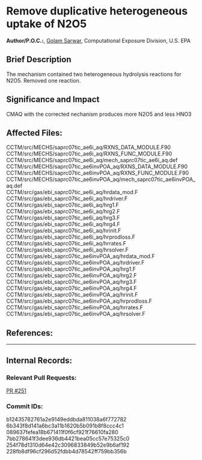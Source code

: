 # Remove duplicative heterogeneous uptake of N2O5

**Author/P.O.C.:**, [Golam Sarwar](mailto:sarwar.golam@epa.gov), Computational Exposure Division, U.S. EPA  

## Brief Description
The mechanism contained two heterogeneous hydrolysis reactions for N2O5. Removed one reaction.

## Significance and Impact
CMAQ with the corrected nechanism produces more N2O5 and less HNO3

## Affected Files:

CCTM/src/MECHS/saprc07tic_ae6i_aq/RXNS_DATA_MODULE.F90  
CCTM/src/MECHS/saprc07tic_ae6i_aq/RXNS_FUNC_MODULE.F90  
CCTM/src/MECHS/saprc07tic_ae6i_aq/mech_saprc07tic_ae6i_aq.def   
CCTM/src/MECHS/saprc07tic_ae6invPOA_aq/RXNS_DATA_MODULE.F90  
CCTM/src/MECHS/saprc07tic_ae6invPOA_aq/RXNS_FUNC_MODULE.F90  
CCTM/src/MECHS/saprc07tic_ae6invPOA_aq/mech_saprc07tic_ae6invPOA_aq.def  
CCTM/src/gas/ebi_saprc07tic_ae6i_aq/hrdata_mod.F  
CCTM/src/gas/ebi_saprc07tic_ae6i_aq/hrdriver.F  
CCTM/src/gas/ebi_saprc07tic_ae6i_aq/hrg1.F  
CCTM/src/gas/ebi_saprc07tic_ae6i_aq/hrg2.F  
CCTM/src/gas/ebi_saprc07tic_ae6i_aq/hrg3.F  
CCTM/src/gas/ebi_saprc07tic_ae6i_aq/hrg4.F  
CCTM/src/gas/ebi_saprc07tic_ae6i_aq/hrinit.F  
CCTM/src/gas/ebi_saprc07tic_ae6i_aq/hrprodloss.F  
CCTM/src/gas/ebi_saprc07tic_ae6i_aq/hrrates.F  
CCTM/src/gas/ebi_saprc07tic_ae6i_aq/hrsolver.F  
CCTM/src/gas/ebi_saprc07tic_ae6invPOA_aq/hrdata_mod.F  
CCTM/src/gas/ebi_saprc07tic_ae6invPOA_aq/hrdriver.F  
CCTM/src/gas/ebi_saprc07tic_ae6invPOA_aq/hrg1.F  
CCTM/src/gas/ebi_saprc07tic_ae6invPOA_aq/hrg2.F  
CCTM/src/gas/ebi_saprc07tic_ae6invPOA_aq/hrg3.F  
CCTM/src/gas/ebi_saprc07tic_ae6invPOA_aq/hrg4.F  
CCTM/src/gas/ebi_saprc07tic_ae6invPOA_aq/hrinit.F  
CCTM/src/gas/ebi_saprc07tic_ae6invPOA_aq/hrprodloss.F  
CCTM/src/gas/ebi_saprc07tic_ae6invPOA_aq/hrrates.F  
CCTM/src/gas/ebi_saprc07tic_ae6invPOA_aq/hrsolver.F  

## References:    

-----
## Internal Records:


### Relevant Pull Requests:  
  [PR #251](https://github.com/USEPA/CMAQ_Dev/pull/251)  

### Commit IDs:
b12435782761a2e9149eddbda811038a6f772782  
6b343f8d141a6bc3a11b1620b5b091b8f8ccc4c1  
089637fefea18b671411f0f6cf921f76610fa280  
7bb278641f3dee936db4421bea05cc57e75325c0  
254f78d1310d64e42c3096833849b52e9b6af192  
228fb8df96cf296d52fdbb4d78542ff759bb356b  

